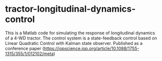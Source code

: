 # tractor-longitudinal-dynamics-control
This is a Matlab code for simulating the response of longitudinal dynamics of a 4-WD tractor.
The control system is a state-feedback control based on Linear Quadratic Control with Kalman state observer.
Published as a conference paper (https://iopscience.iop.org/article/10.1088/1755-1315/355/1/012102/meta)
